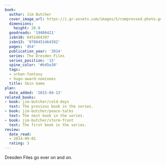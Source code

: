 ```yaml
---
book:
  author: Jim Butcher
  cover_image_url: https://i.gr-assets.com/images/S/compressed.photo.goodreads.com/books/1387236318l/19486421.jpg
  dimensions:
    height: 20.0
  goodreads: '19486421'
  isbn10: 0451464397
  isbn13: '9780451464392'
  pages: '454'
  publication_year: '2014'
  series: The Dresden Files
  series_position: '15'
  spine_color: '#b45e30'
  tags:
  - urban-fantasy
  - hugo-award-nominees
  title: Skin Game
plan:
  date_added: '2015-04-13'
related_books:
- book: jim-butcher/cold-days
  text: The previous book in the series.
- book: jim-butcher/peace-talks
  text: The next book in the series.
- book: jim-butcher/storm-front
  text: The first book in the series.
review:
  date_read:
  - 2014-09-01
  rating: 3
---
```


Dresden Files go ever on and on.
